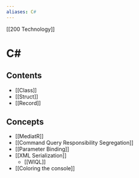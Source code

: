 ```yaml
---
aliases: C#
---
```


[[200 Technology]]

# C#
## Contents
- [[Class]]
- [[Struct]]
- [[Record]]

## Concepts
- [[MediatR]]
- [[Command Query Responsibility Segregation]]
- [[Parameter Binding]]
- [[XML Serialization]]
	- [[WIQL]]
- [[Coloring the console]]